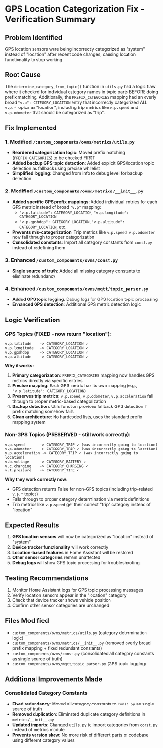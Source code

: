 # GPS Location Categorization Fix - Verification Summary

## Problem Identified
GPS location sensors were being incorrectly categorized as "system" instead of "location" after recent code changes, causing location functionality to stop working.

## Root Cause
The `determine_category_from_topic()` function in `utils.py` had a logic flaw where it checked for individual category names in topic parts BEFORE doing prefix matching. Additionally, the `PREFIX_CATEGORIES` mapping had an overly broad `"v.p": CATEGORY_LOCATION` entry that incorrectly categorized ALL `v.p.*` topics as "location", including trip metrics like `v.p.speed` and `v.p.odometer` that should be categorized as "trip".

## Fix Implemented

### 1. Modified `/custom_components/ovms/metrics/utils.py`
- **Reordered categorization logic**: Moved prefix matching (`PREFIX_CATEGORIES`) to be checked FIRST
- **Added backup GPS topic detection**: Added explicit GPS/location topic detection as fallback using precise whitelist
- **Simplified logging**: Changed from info to debug level for backup detection

### 2. Modified `/custom_components/ovms/metrics/__init__.py`
- **Added specific GPS prefix mappings**: Added individual entries for each GPS metric instead of broad `"v.p"` mapping:
  - `"v.p.latitude": CATEGORY_LOCATION`, `"v.p.longitude": CATEGORY_LOCATION`
  - `"v.p.gpshdop": CATEGORY_LOCATION`, `"v.p.altitude": CATEGORY_LOCATION`, etc.
- **Prevents mis-categorization**: Trip metrics like `v.p.speed`, `v.p.odometer` now fall through to proper categorization
- **Consolidated constants**: Import all category constants from `const.py` instead of redefining them

### 3. Enhanced `/custom_components/ovms/const.py`
- **Single source of truth**: Added all missing category constants to eliminate redundancy

### 4. Enhanced `/custom_components/ovms/mqtt/topic_parser.py`
- **Added GPS topic logging**: Debug logs for GPS location topic processing
- **Enhanced GPS detection**: Additional GPS metric detection logic

## Logic Verification

### GPS Topics (FIXED - now return "location"):
```
v.p.latitude    -> CATEGORY_LOCATION ✓
v.p.longitude   -> CATEGORY_LOCATION ✓  
v.p.gpshdop     -> CATEGORY_LOCATION ✓
v.p.altitude    -> CATEGORY_LOCATION ✓
```

**Why it works:**
1. **Primary categorization**: `PREFIX_CATEGORIES` mapping now handles GPS metrics directly via specific entries
2. **Precise mapping**: Each GPS metric has its own mapping (e.g., `"v.p.latitude": CATEGORY_LOCATION`)  
3. **Preserves trip metrics**: `v.p.speed`, `v.p.odometer`, `v.p.acceleration` fall through to proper metric-based categorization
4. **Backup detection**: Utils function provides fallback GPS detection if prefix matching somehow fails
5. **Clean architecture**: No hardcoded lists, uses the standard prefix mapping system

### Non-GPS Topics (PRESERVED - still work correctly):
```
v.p.speed       -> CATEGORY_TRIP ✓ (was incorrectly going to location)
v.p.odometer    -> CATEGORY_TRIP ✓ (was incorrectly going to location)  
v.p.acceleration -> CATEGORY_TRIP ✓ (was incorrectly going to location)
v.b.voltage     -> CATEGORY_BATTERY ✓
v.c.charging    -> CATEGORY_CHARGING ✓
v.t.pressure    -> CATEGORY_TIRE ✓
```

**Why they work correctly now:**
- GPS detection returns False for non-GPS topics (including trip-related `v.p.*` topics)
- Falls through to proper category determination via metric definitions
- Trip metrics like `v.p.speed` get their correct "trip" category instead of "location"

## Expected Results
1. **GPS location sensors** will now be categorized as "location" instead of "system"
2. **Device tracker functionality** will work correctly
3. **Location-based features** in Home Assistant will be restored
4. **Other sensor categories** remain unaffected
5. **Debug logs** will show GPS topic processing for troubleshooting

## Testing Recommendations
1. Monitor Home Assistant logs for GPS topic processing messages
2. Verify location sensors appear in the "location" category
3. Check that device tracker shows vehicle position
4. Confirm other sensor categories are unchanged

## Files Modified
- `custom_components/ovms/metrics/utils.py` (category determination logic)
- `custom_components/ovms/metrics/__init__.py` (removed overly broad prefix mapping + fixed redundant constants)
- `custom_components/ovms/const.py` (consolidated all category constants as single source of truth)
- `custom_components/ovms/mqtt/topic_parser.py` (GPS topic logging)

## Additional Improvements Made
### Consolidated Category Constants
- **Fixed redundancy**: Moved all category constants to `const.py` as single source of truth
- **Removed duplication**: Eliminated duplicate category definitions in `metrics/__init__.py`
- **Updated imports**: Changed `utils.py` to import categories from `const.py` instead of metrics module
- **Prevents version skew**: No more risk of different parts of codebase using different category values
